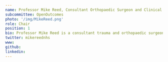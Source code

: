 ```yaml
---
name: Professor Mike Reed, Consultant Orthopaedic Surgeon and Clinical Director, Trauma and Orthopaedics, Northumbria Healthcare.
subcommittee: OpenOutcomes
photo: '/img/MikeReed.png'
role: Chair
position: 1
bio: Professor Mike Reed is a consultant trauma and orthopaedic surgeon for Northumbria Healthcare NHS Foundation Trust. Following medical school in Newcastle and his MD in Sheffield, Mike trained in trauma and orthopaedics in the North of England, and completed fellowships in New Zealand. Currently, he is a full-time hip and knee replacement surgeon, with trauma commitments within a busy Trauma Unit. At Trust level, Mike has run improvement programmes in hip fracture care, infection prevention and enhanced recovery. He is the Clinical Director at Northumbria leading a high performing team, supported by a group of committed and talented colleagues. His research, supported by industry, charity and government funding, focuses on his specialist interest in infection prevention, diagnosis and management, and outcome prediction using large datasets. He is Chief Investigator for clinical trials at the University of York, and is on the executive of the National Joint Registry.
twitter: mikereednhs
www: 
github: 
linkedin:
---
```

